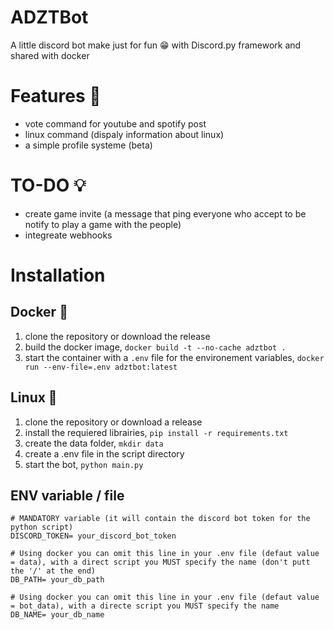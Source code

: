 # ADZTBot
A little discord bot make just for fun :grin: with Discord.py framework and shared with docker

# Features :rocket: 
* vote command for youtube and spotify post
* linux command (dispaly information about linux)
* a simple profile systeme (beta)

# TO-DO 💡
* create game invite (a message that ping everyone who accept to be notify to play a game with the people)
* integreate webhooks

# Installation
## Docker 🐋
1. clone the repository or download the release
2. build the docker image, `docker build -t --no-cache adztbot .`
3. start the container with a `.env` file for the environement variables, `docker run --env-file=.env adztbot:latest`

## Linux 🐧
1. clone the repository or download a release
2. install the requiered librairies, `pip install -r requirements.txt`
3. create the data folder, `mkdir data`
4. create a .env file in the script directory
5. start the bot, `python main.py` 

## ENV variable / file
```
# MANDATORY variable (it will contain the discord bot token for the python script)
DISCORD_TOKEN= your_discord_bot_token

# Using docker you can omit this line in your .env file (defaut value = data), with a direct script you MUST specify the name (don't putt the '/' at the end)
DB_PATH= your_db_path

# Using docker you can omit this line in your .env file (defaut value = bot_data), with a directe script you MUST specify the name
DB_NAME= your_db_name
```
